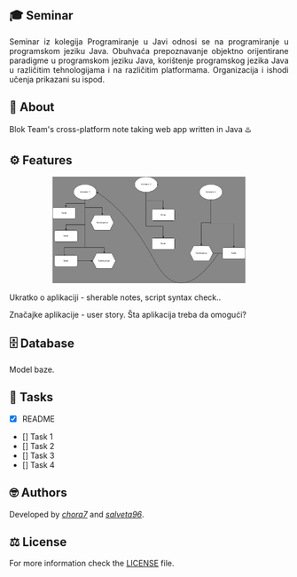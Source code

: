 ## 🎓 Seminar

<p style='text-align: justify'>
Seminar iz kolegija Programiranje u Javi odnosi se na programiranje u programskom jeziku
Java. Obuhvaća prepoznavanje objektno orijentirane paradigme u programskom jeziku
Java, korištenje programskog jezika Java u različitim tehnologijama i na različitim 
platformama. Organizacija i ishodi učenja prikazani su ispod.
</p>

## 📝 About

Blok Team's cross-platform note taking web app written in Java  ♨️

## ⚙️ Features

<div align="center">
  <img src="img/core_concept.jpeg" alt="user diagram" width="69%">
</div>

Ukratko o aplikaciji - sherable notes, script syntax check..

Značajke aplikacije - user story.
Šta aplikacija treba da omogući?

## 🗄️ Database

Model baze.

## 📌 Tasks

- [x] README
- [] Task 1  
- [] Task 2  
- [] Task 3  
- [] Task 4  

## 🤓 Authors

Developed by [*chora7*](https://github.com/chora7) and [*salveta96*](https://github.com/salveta96).

## ⚖️ License

For more information check the [LICENSE](LICENSE) file.
